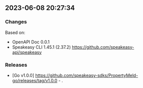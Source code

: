 

## 2023-06-08 20:27:34
### Changes
Based on:
- OpenAPI Doc 0.0.1 
- Speakeasy CLI 1.45.1 (2.37.2) https://github.com/speakeasy-api/speakeasy
### Releases
- [Go v1.0.0] https://github.com/speakeasy-sdks/PropertyMeld-go/releases/tag/v1.0.0 - .